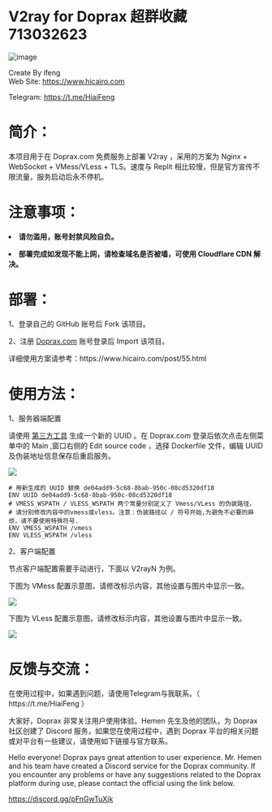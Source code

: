 # V2ray for Doprax 超群收藏713032623
![image](https://user-images.githubusercontent.com/127408990/224227366-4705c1af-0588-462a-955c-27a97a6da21f.png)

Create By ifeng<br>
Web Site: https://www.hicairo.com <br>

Telegram: https://t.me/HiaiFeng <br>

# 简介：
本项目用于在 Doprax.com 免费服务上部署 V2ray ，采用的方案为 Nginx + WebSocket + VMess/VLess + TLS。速度与 Replit 相比较慢，但是官方宣传不限流量，服务启动后永不停机。

# 注意事项：
<p><b><li>请勿滥用，账号封禁风险自负。</li></b></p>
<p><b><li>部署完成如发现不能上网，请检查域名是否被墙，可使用 Cloudflare CDN 解决。</li></b></p>

# 部署：
<p>1、登录自己的 GitHub 账号后 Fork 该项目。</p>
<p>2、注册 <a href="https://www.doprax.com/signup/">Doprax.com</a> 账号登录后 Import 该项目。</p>
<p>详细使用方案请参考：https://www.hicairo.com/post/55.html</p>

# 使用方法：
<p>1、服务器端配置</p>
<p>请使用 <a href="https://www.v2fly.org/awesome/tools.html">第三方工具</a> 生成一个新的 UUID 。在 Doprax.com 登录后依次点击左侧菜单中的 Main ,窗口右侧的 Edit source code ，选择 Dockerfile 文件，编辑 UUID 及伪装地址信息保存后重启服务。</p>
<img src="https://hicairo.com/zb_users/upload/2022/12/202212291672276227538571.webp">
<pre class="notranslate"><code># 用新生成的 UUID 替换 de04add9-5c68-8bab-950c-08cd5320df18
ENV UUID de04add9-5c68-8bab-950c-08cd5320df18
# VMESS_WSPATH / VLESS_WSPATH 两个常量分别定义了 Vmess/VLess 的伪装路径，
# 请分别修改内容中的vmess或vless。注意：伪装路径以 / 符号开始,为避免不必要的麻烦，请不要使用特殊符号.
ENV VMESS_WSPATH /vmess
ENV VLESS_WSPATH /vless
</code></pre>

<p>2、客户端配置</p>
<p>节点客户端配置需要手动进行，下面以 V2rayN 为例。
<p>下图为 VMess 配置示意图，请修改标示内容，其他设置与图片中显示一致。</p>
<img src="https://www.hicairo.com/zb_users/upload/2022/12/202212291672276258394161.webp">
<p>下图为 VLess 配置示意图，请修改标示内容，其他设置与图片中显示一致。</p>
<img src="https://www.hicairo.com/zb_users/upload/2022/12/202212291672276274474231.webp">

# 反馈与交流：
<p>在使用过程中，如果遇到问题，请使用Telegram与我联系。（ https://t.me/HiaiFeng ）</p>
<p>大家好，Doprax 非常关注用户使用体验。Hemen 先生及他的团队，为 Doprax 社区创建了 Discord 服务，如果您在使用过程中，遇到 Doprax 平台的相关问题或对平台有一些建议，请使用如下链接与官方联系。

Hello everyone! Doprax pays great attention to user experience. Mr. Hemen and his team have created a Discord service for the Doprax community. If you encounter any problems or have any suggestions related to the Doprax platform during use, please contact the official using the link below.

https://discord.gg/pFnGwTuXjk</p>
